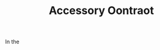 ---
title: Accessory Oontraot
permalink: "/definitions/accessory-oontraot.html"
body: In the
published_at: '2018-07-07'
layout: post
---